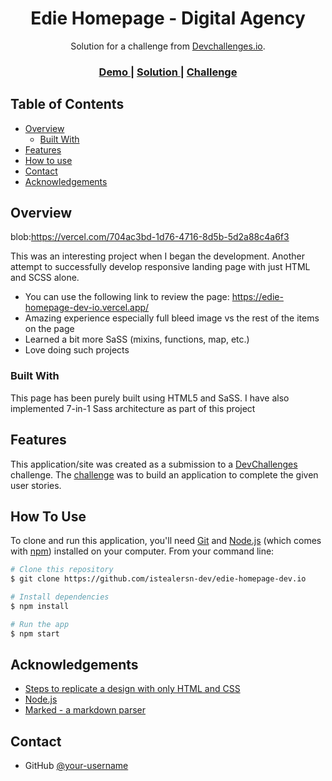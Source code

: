 <!-- Please update value in the {}  -->

<h1 align="center">Edie Homepage - Digital Agency</h1>

<div align="center">
   Solution for a challenge from  <a href="http://devchallenges.io" target="_blank">Devchallenges.io</a>.
</div>

<div align="center">
  <h3>
    <a href="https://edie-homepage-dev-io.vercel.app/">
      Demo
    </a>
    <span> | </span>
    <a href="https://github.com/istealersn-dev/edie-homepage-dev.io">
      Solution
    </a>
    <span> | </span>
    <a href="https://devchallenges.io/challenges/xobQBuf8zWWmiYMIAZe0">
      Challenge
    </a>
  </h3>
</div>

<!-- TABLE OF CONTENTS -->

## Table of Contents

- [Overview](#overview)
  - [Built With](#built-with)
- [Features](#features)
- [How to use](#how-to-use)
- [Contact](#contact)
- [Acknowledgements](#acknowledgements)

<!-- OVERVIEW -->

## Overview

blob:https://vercel.com/704ac3bd-1d76-4716-8d5b-5d2a88c4a6f3

This was an interesting project when I began the development. Another attempt to successfully develop responsive landing page with just HTML and SCSS alone.

- You can use the following link to review the page: https://edie-homepage-dev-io.vercel.app/
- Amazing experience especially full bleed image vs the rest of the items on the page
- Learned a bit more SaSS (mixins, functions, map, etc.)
- Love doing such projects

### Built With

This page has been purely built using HTML5 and SaSS. I have also implemented 7-in-1 Sass architecture as part of this project

## Features

<!-- List the features of your application or follow the template. Don't share the figma file here :) -->

This application/site was created as a submission to a [DevChallenges](https://devchallenges.io/challenges) challenge. The [challenge](https://devchallenges.io/challenges/xobQBuf8zWWmiYMIAZe0) was to build an application to complete the given user stories.

## How To Use

<!-- Example: -->

To clone and run this application, you'll need [Git](https://git-scm.com) and [Node.js](https://nodejs.org/en/download/) (which comes with [npm](http://npmjs.com)) installed on your computer. From your command line:

```bash
# Clone this repository
$ git clone https://github.com/istealersn-dev/edie-homepage-dev.io

# Install dependencies
$ npm install

# Run the app
$ npm start
```

## Acknowledgements

<!-- This section should list any articles or add-ons/plugins that helps you to complete the project. This is optional but it will help you in the future. For example -->

- [Steps to replicate a design with only HTML and CSS](https://devchallenges-blogs.web.app/how-to-replicate-design/)
- [Node.js](https://nodejs.org/)
- [Marked - a markdown parser](https://github.com/chjj/marked)

## Contact

- GitHub [@your-username](https://github.com/istealersn-dev)
